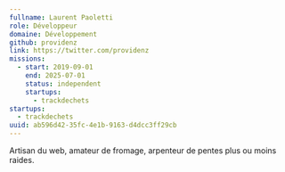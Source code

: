 ```yaml
---
fullname: Laurent Paoletti
role: Développeur
domaine: Développement
github: providenz
link: https://twitter.com/providenz
missions:
  - start: 2019-09-01
    end: 2025-07-01
    status: independent
    startups:
      - trackdechets
startups:
  - trackdechets
uuid: ab596d42-35fc-4e1b-9163-d4dcc3ff29cb
---
```

Artisan du web, amateur de fromage, arpenteur de pentes plus ou moins raides.